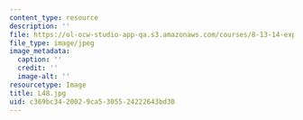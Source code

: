 ```yaml
---
content_type: resource
description: ''
file: https://ol-ocw-studio-app-qa.s3.amazonaws.com/courses/8-13-14-experimental-physics-i-ii-junior-lab-fall-2016-spring-2017/c369bc3420029ca5305524222643bd30_L48.jpg
file_type: image/jpeg
image_metadata:
  caption: ''
  credit: ''
  image-alt: ''
resourcetype: Image
title: L48.jpg
uid: c369bc34-2002-9ca5-3055-24222643bd30
---
```

